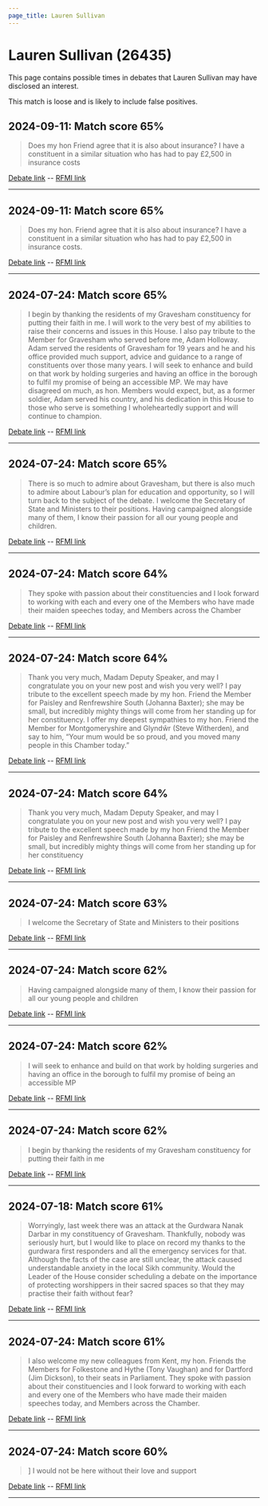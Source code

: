 ```yaml
---
page_title: Lauren Sullivan
---
```


# Lauren Sullivan  (26435)

This page contains possible times in debates that Lauren Sullivan may have disclosed an interest.

This match is loose and is likely to include false positives. 



## 2024-09-11: Match score 65%

>Does my hon Friend agree that it is also about insurance? I have a constituent in a similar situation who has had to pay £2,500 in insurance costs

[Debate link](https://www.theyworkforyou.com/debates/?id=2024-09-11b.893.0)  --  [RFMI link](https://www.theyworkforyou.com/mp/26435/register)


---



## 2024-09-11: Match score 65%

>Does my hon. Friend agree that it is also about insurance? I have a constituent in a similar situation who has had to pay £2,500 in insurance costs.

[Debate link](https://www.theyworkforyou.com/debates/?id=2024-09-11b.893.0)  --  [RFMI link](https://www.theyworkforyou.com/mp/26435/register)


---



## 2024-07-24: Match score 65%

>I begin by thanking the residents of my Gravesham constituency for putting their faith in me. I will work to the very best of my abilities to raise their concerns and issues in this House. I also pay tribute to the Member for Gravesham who served before me, Adam Holloway. Adam served the residents of Gravesham for 19 years and he and his office provided much support, advice and guidance to a range of constituents over those many years. I will seek to enhance and build on that work by holding surgeries and having an office in the borough to fulfil my promise of being an accessible MP. We may have disagreed on much, as hon. Members would expect, but, as a former soldier, Adam served his country, and his dedication in this House to those who serve is something I wholeheartedly support and will continue to champion.

[Debate link](https://www.theyworkforyou.com/debates/?id=2024-07-24d.761.1)  --  [RFMI link](https://www.theyworkforyou.com/mp/26435/register)


---



## 2024-07-24: Match score 65%

>There is so much to admire about Gravesham, but there is also much to admire about Labour’s plan for education and opportunity, so I will turn back to the subject of the debate. I welcome the Secretary of State and Ministers to their positions. Having campaigned alongside many of them, I know their passion for all our young people and children.

[Debate link](https://www.theyworkforyou.com/debates/?id=2024-07-24d.761.1)  --  [RFMI link](https://www.theyworkforyou.com/mp/26435/register)


---



## 2024-07-24: Match score 64%

>They spoke with passion about their constituencies and I look forward to working with each and every one of the Members who have made their maiden speeches today, and Members across the Chamber

[Debate link](https://www.theyworkforyou.com/debates/?id=2024-07-24d.761.1)  --  [RFMI link](https://www.theyworkforyou.com/mp/26435/register)


---



## 2024-07-24: Match score 64%

>Thank you very much, Madam Deputy Speaker, and may I congratulate you on your new post and wish you very well? I pay tribute to the excellent speech made by my hon. Friend the Member for Paisley and Renfrewshire South (Johanna Baxter); she may be small, but incredibly mighty things will come from her standing up for her constituency. I offer my deepest sympathies to my hon. Friend the Member for Montgomeryshire and Glyndŵr (Steve Witherden), and say to him, “Your mum would be so proud, and you moved many people in this Chamber today.”

[Debate link](https://www.theyworkforyou.com/debates/?id=2024-07-24d.761.1)  --  [RFMI link](https://www.theyworkforyou.com/mp/26435/register)


---



## 2024-07-24: Match score 64%

>Thank you very much, Madam Deputy Speaker, and may I congratulate you on your new post and wish you very well? I pay tribute to the excellent speech made by my hon Friend the Member for Paisley and Renfrewshire South (Johanna Baxter); she may be small, but incredibly mighty things will come from her standing up for her constituency

[Debate link](https://www.theyworkforyou.com/debates/?id=2024-07-24d.761.1)  --  [RFMI link](https://www.theyworkforyou.com/mp/26435/register)


---



## 2024-07-24: Match score 63%

>I welcome the Secretary of State and Ministers to their positions

[Debate link](https://www.theyworkforyou.com/debates/?id=2024-07-24d.761.1)  --  [RFMI link](https://www.theyworkforyou.com/mp/26435/register)


---



## 2024-07-24: Match score 62%

>Having campaigned alongside many of them, I know their passion for all our young people and children

[Debate link](https://www.theyworkforyou.com/debates/?id=2024-07-24d.761.1)  --  [RFMI link](https://www.theyworkforyou.com/mp/26435/register)


---



## 2024-07-24: Match score 62%

>I will seek to enhance and build on that work by holding surgeries and having an office in the borough to fulfil my promise of being an accessible MP

[Debate link](https://www.theyworkforyou.com/debates/?id=2024-07-24d.761.1)  --  [RFMI link](https://www.theyworkforyou.com/mp/26435/register)


---



## 2024-07-24: Match score 62%

>I begin by thanking the residents of my Gravesham constituency for putting their faith in me

[Debate link](https://www.theyworkforyou.com/debates/?id=2024-07-24d.761.1)  --  [RFMI link](https://www.theyworkforyou.com/mp/26435/register)


---



## 2024-07-18: Match score 61%

>Worryingly, last week there was an attack at the Gurdwara Nanak Darbar in my constituency of Gravesham. Thankfully, nobody was seriously hurt, but I would like to place on record my thanks to the gurdwara first responders and all the emergency services for that. Although the facts of the case are still unclear, the attack caused understandable anxiety in the local Sikh community. Would the Leader of the House consider scheduling a debate on the importance of protecting worshippers in their sacred spaces so that they may practise their faith without fear?

[Debate link](https://www.theyworkforyou.com/debates/?id=2024-07-18f.163.2)  --  [RFMI link](https://www.theyworkforyou.com/mp/26435/register)


---



## 2024-07-24: Match score 61%

>I also welcome my new colleagues from Kent, my hon. Friends the Members for Folkestone and Hythe (Tony Vaughan) and for Dartford (Jim Dickson), to their seats in Parliament. They spoke with passion about their constituencies and I look forward to working with each and every one of the Members who have made their maiden speeches today, and Members across the Chamber.

[Debate link](https://www.theyworkforyou.com/debates/?id=2024-07-24d.761.1)  --  [RFMI link](https://www.theyworkforyou.com/mp/26435/register)


---



## 2024-07-24: Match score 60%

>] I would not be here without their love and support

[Debate link](https://www.theyworkforyou.com/debates/?id=2024-07-24d.761.1)  --  [RFMI link](https://www.theyworkforyou.com/mp/26435/register)


---

